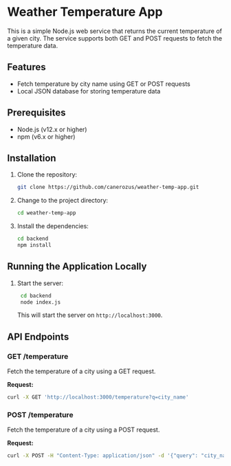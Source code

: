 # Weather Temperature App

This is a simple Node.js web service that returns the current temperature of a given city. The service supports both GET and POST requests to fetch the temperature data.

## Features

- Fetch temperature by city name using GET or POST requests
- Local JSON database for storing temperature data

## Prerequisites

- Node.js (v12.x or higher)
- npm (v6.x or higher)

## Installation

1. Clone the repository:

    ```bash
    git clone https://github.com/canerozus/weather-temp-app.git
    ```

2. Change to the project directory:
    ```bash
    cd weather-temp-app
    ```
3. Install the dependencies:
    ```bash
    cd backend
    npm install
    ```

## Running the Application Locally

1. Start the server:
   ```bash
    cd backend
    node index.js
    ```
    This will start the server on `http://localhost:3000`.

## API Endpoints

### GET /temperature

Fetch the temperature of a city using a GET request.

**Request:**

```bash
curl -X GET 'http://localhost:3000/temperature?q=city_name'
```

### POST /temperature

Fetch the temperature of a city using a POST request.

**Request:**

```bash
curl -X POST -H "Content-Type: application/json" -d '{"query": "city_name"}' http://localhost:3000/temperature
```
